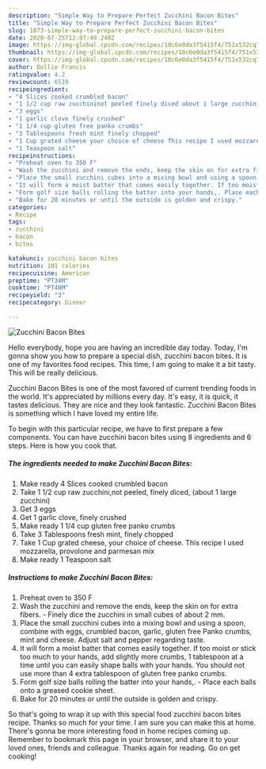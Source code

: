 ```yaml
---
description: "Simple Way to Prepare Perfect Zucchini Bacon Bites"
title: "Simple Way to Prepare Perfect Zucchini Bacon Bites"
slug: 1873-simple-way-to-prepare-perfect-zucchini-bacon-bites
date: 2020-07-25T12:07:49.240Z
image: https://img-global.cpcdn.com/recipes/10c6e0da3f5415f4/751x532cq70/zucchini-bacon-bites-recipe-main-photo.jpg
thumbnail: https://img-global.cpcdn.com/recipes/10c6e0da3f5415f4/751x532cq70/zucchini-bacon-bites-recipe-main-photo.jpg
cover: https://img-global.cpcdn.com/recipes/10c6e0da3f5415f4/751x532cq70/zucchini-bacon-bites-recipe-main-photo.jpg
author: Dollie Francis
ratingvalue: 4.2
reviewcount: 6519
recipeingredient:
- "4 Slices cooked crumbled bacon"
- "1 1/2 cup raw zucchininot peeled finely diced about 1 large zucchini"
- "3 eggs"
- "1 garlic clove finely crushed"
- "1 1/4 cup gluten free panko crumbs"
- "3 Tablespoons fresh mint finely chopped"
- "1 Cup grated cheese your choice of cheese This recipe I used mozzarella provolone and parmesan mix"
- "1 Teaspoon salt"
recipeinstructions:
- "Preheat oven to 350 F"
- "Wash the zucchini and remove the ends, keep the skin on for extra fibers. Finely dice the zucchini in small cubes of about 2 mm."
- "Place the small zucchini cubes into a mixing bowl and using a spoon, combine with eggs, crumbled bacon, garlic, gluten free Panko crumbs, mint and cheese. Adjust salt and pepper regarding taste."
- "It will form a moist batter that comes easily together. If too moist or stick too much to your hands, add slightly more crumbs, 1 tablespoon at a time until you can easily shape balls with your hands. You should not use more than 4 extra tablespoon of gluten free panko crumbs."
- "Form golf size balls rolling the batter into your hands,. Place each balls onto a greased cookie sheet."
- "Bake for 20 minutes or until the outside is golden and crispy."
categories:
- Recipe
tags:
- zucchini
- bacon
- bites

katakunci: zucchini bacon bites 
nutrition: 101 calories
recipecuisine: American
preptime: "PT34M"
cooktime: "PT40M"
recipeyield: "3"
recipecategory: Dinner

---
```



![Zucchini Bacon Bites](https://img-global.cpcdn.com/recipes/10c6e0da3f5415f4/751x532cq70/zucchini-bacon-bites-recipe-main-photo.jpg)

Hello everybody, hope you are having an incredible day today. Today, I'm gonna show you how to prepare a special dish, zucchini bacon bites. It is one of my favorites food recipes. This time, I am going to make it a bit tasty. This will be really delicious.

Zucchini Bacon Bites is one of the most favored of current trending foods in the world. It's appreciated by millions every day. It's easy, it is quick, it tastes delicious. They are nice and they look fantastic. Zucchini Bacon Bites is something which I have loved my entire life.




To begin with this particular recipe, we have to first prepare a few components. You can have zucchini bacon bites using 8 ingredients and 6 steps. Here is how you cook that.

<!--inarticleads1-->

##### The ingredients needed to make Zucchini Bacon Bites:

1. Make ready 4 Slices cooked crumbled bacon
1. Take 1 1/2 cup raw zucchini,not peeled, finely diced, (about 1 large zucchini)
1. Get 3 eggs
1. Get 1 garlic clove, finely crushed
1. Make ready 1 1/4 cup gluten free panko crumbs
1. Take 3 Tablespoons fresh mint, finely chopped
1. Take 1 Cup grated cheese, your choice of cheese. This recipe I used mozzarella, provolone and parmesan mix
1. Make ready 1 Teaspoon salt




<!--inarticleads2-->

##### Instructions to make Zucchini Bacon Bites:

1. Preheat oven to 350 F
1. Wash the zucchini and remove the ends, keep the skin on for extra fibers. - Finely dice the zucchini in small cubes of about 2 mm.
1. Place the small zucchini cubes into a mixing bowl and using a spoon, combine with eggs, crumbled bacon, garlic, gluten free Panko crumbs, mint and cheese. Adjust salt and pepper regarding taste.
1. It will form a moist batter that comes easily together. If too moist or stick too much to your hands, add slightly more crumbs, 1 tablespoon at a time until you can easily shape balls with your hands. You should not use more than 4 extra tablespoon of gluten free panko crumbs.
1. Form golf size balls rolling the batter into your hands,. - Place each balls onto a greased cookie sheet.
1. Bake for 20 minutes or until the outside is golden and crispy.




So that's going to wrap it up with this special food zucchini bacon bites recipe. Thanks so much for your time. I am sure you can make this at home. There's gonna be more interesting food in home recipes coming up. Remember to bookmark this page in your browser, and share it to your loved ones, friends and colleague. Thanks again for reading. Go on get cooking!
